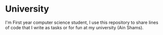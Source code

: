 # University
I'm First year computer science student, I use this repository to share lines of code that I write as tasks or for fun at my university (Ain Shams).
